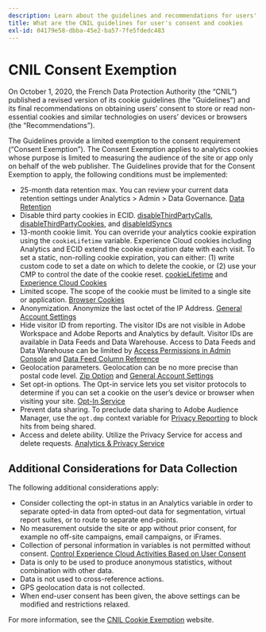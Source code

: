 ```yaml
---
description: Learn about the guidelines and recommendations for users' consent to store or read non-essential cookies on devices or browsers.
title: What are the CNIL guidelines for user's consent and cookies
exl-id: 04179e58-dbba-45e2-ba57-7fe5fdedc483
---
```

# CNIL Consent Exemption

On October 1, 2020, the French Data Protection Authority (the “CNIL”) published a revised version of its cookie guidelines (the “Guidelines”) and its final recommendations on obtaining users’ consent to store or read non-essential cookies and similar technologies on users’ devices or browsers (the “Recommendations”).

The Guidelines provide a limited exemption to the consent requirement (“Consent Exemption”). The Consent Exemption applies to analytics cookies whose purpose is limited to measuring the audience of the site or app only on behalf of the web publisher. The Guidelines provide that for the Consent Exemption to apply, the following conditions must be implemented:

* 25-month data retention max.  You can review your current data retention settings under Analytics > Admin > Data Governance.  [Data Retention](https://experienceleague.adobe.com/docs/analytics/technotes/data-retention.html)
* Disable third party cookies in ECID. [disableThirdPartyCalls](https://experienceleague.adobe.com/docs/id-service/using/id-service-api/configurations/disablethirdpartycalls.html?lang=en#id-service-api), [disableThirdPartyCookies](https://experienceleague.adobe.com/docs/id-service/using/id-service-api/configurations/disable-cookies.html?lang=en#id-service-api), and [disableIdSyncs](https://experienceleague.adobe.com/docs/id-service/using/id-service-api/configurations/disableidsync.html?lang=en#id-service-api)
* 13-month cookie limit.  You  can override your analytics cookie expiration using the `cookieLifetime` variable. Experience Cloud cookies including Analytics and ECID extend the cookie expiration date with each visit.  To set a static, non-rolling cookie expiration, you can either: (1) write custom code to set a date on which to delete the cookie, or (2) use your CMP to control the date of the cookie reset.   [cookieLifetime](https://experienceleague.adobe.com/docs/analytics/implementation/vars/config-vars/cookielifetime.html) and [Experience Cloud Cookies](https://experienceleague.adobe.com/docs/core-services/interface/ec-cookies/cookies-privacy.html?lang=en#ec-cookies)
* Limited scope. The scope of the cookie must be limited to a single site or application. [Browser Cookies](https://experienceleague.adobe.com/docs/analytics/technotes/cookies.html?lang=en"\l"third-party-cookie-implementations)
* Anonymization. Anonymize the last octet of the IP Address. [General Account Settings](https://experienceleague.adobe.com/docs/analytics/admin/admin-tools/general-acct-settings-admin.html)
* Hide visitor ID from reporting.  The visitor IDs are not visible in Adobe Workspace and Adobe Reports and Analytics by default.  Visitor IDs are available in Data Feeds and Data Warehouse.  Access to Data Feeds and Data Warehouse can be limited by [Access Permissions in Admin Console](https://experienceleague.adobe.com/docs/core-services/interface/manage-users-and-products/admin-getting-started.html?lang=en"\l"task_040673FE3E3E429B9531FBCB8B6A4391) and [Data Feed Column Reference](https://experienceleague.adobe.com/docs/analytics/export/analytics-data-feed/data-feed-contents/datafeeds-reference.html?lang=en#columns%2C-descriptions%2C-and-data-types)
* Geolocation parameters. Geolocation can be no more precise than postal code level. [Zip Option](https://experienceleague.adobe.com/docs/analytics/implementation/vars/page-vars/zip.html?lang=en"\l"zip-in-adobe-experience-platform-launch) and [General Account Settings](https://experienceleague.adobe.com/docs/analytics/admin/admin-tools/general-acct-settings-admin.html?lang=en"\l"admin-tools)
* Set opt-in options.  The Opt-in service lets you set visitor protocols to determine if you can set a cookie on the user’s device or browser when visiting your site. [Opt-In Service](https://experienceleague.adobe.com/docs/id-service/using/implementation/opt-in-service/optin-overview.html)
* Prevent data sharing.  To preclude data sharing to Adobe Audience Manager, use the `opt.dmp` context variable for [Privacy Reporting](https://experienceleague.adobe.com/docs/analytics/admin/data-governance/consent-variables.html?lang=en"\l"variables) to block hits from being shared.
* Access and delete ability. Utilize the Privacy Service for access and delete requests. [Analytics & Privacy Service](https://experienceleague.adobe.com/docs/analytics/admin/data-governance/an-gdpr-overview.html)

## Additional Considerations for Data Collection

The following additional considerations apply:

* Consider collecting the opt-in status in an Analytics variable in order to separate opted-in data from opted-out data for segmentation, virtual report suites, or to route to separate end-points.
* No measurement outside the site or app without prior consent, for example no off-site campaigns, email campaigns, or iFrames.
* Collection of personal information in variables is not permitted without consent. [Control Experience Cloud Activities Based on User Consent](https://experienceleague.adobe.com/docs/id-service/using/implementation/opt-in-service/use-opt-in-to-control-experience-cloud-activities-based-on-user-consent.html?lang=en%22%20\l%20%22implementation#implementation)
* Data is only to be used to produce anonymous statistics, without combination with other data.
* Data is not used to cross-reference actions.
* GPS geolocation data is not collected.
* When end-user consent has been given, the above settings can be modified and restrictions relaxed.

For more information, see the [CNIL Cookie Exemption](https://www.cnil.fr/en/sheet-ndeg16-use-analytics-your-websites-and-applications) website.
